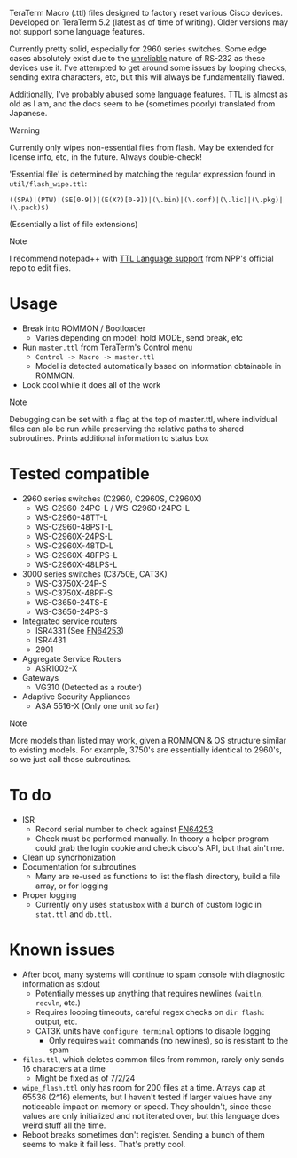TeraTerm Macro (.ttl) files designed to factory reset various Cisco devices.
Developed on TeraTerm 5.2 (latest as of time of writing). Older versions may not support some language features.

Currently pretty solid, especially for 2960 series switches. Some edge cases absolutely exist due to the [unreliable](https://en.wikipedia.org/wiki/Reliability_(computer_networking)) nature of RS-232 as these devices use it.
I've attempted to get around some issues by looping checks, sending extra characters, etc, but this will always be fundamentally flawed.

Additionally, I've probably abused some language features. TTL is almost as old as I am, and the docs seem to be (sometimes poorly) translated from Japanese.

> [!WARNING]
> Currently only wipes non-essential files from flash. May be extended for license info, etc, in the future. Always double-check!
> 
> 'Essential file' is determined by matching the regular expression found in `util/flash_wipe.ttl`:
> 
> `((SPA)|(PTW)|(SE[0-9])|(E(X?)[0-9])|(\.bin)|(\.conf)|(\.lic)|(\.pkg)|(\.pack)$)`
> 
> (Essentially a list of file extensions)

> [!NOTE]
> I recommend notepad++ with [TTL Language support](https://github.com/notepad-plus-plus/userDefinedLanguages/blob/master/UDLs/TeraTermLanguage_allCmdsV4.xml) from NPP's official repo to edit files.

# Usage
- Break into ROMMON / Bootloader
  - Varies depending on model: hold MODE, send break, etc
- Run `master.ttl` from TeraTerm's Control menu
  - `Control -> Macro -> master.ttl`
  - Model is detected automatically based on information obtainable in ROMMON.
- Look cool while it does all of the work

> [!NOTE]
> Debugging can be set with a flag at the top of master.ttl, where individual files can alo be run while preserving the relative paths to shared subroutines.
> Prints additional information to status box

# Tested compatible
- 2960 series switches (C2960, C2960S, C2960X)
  - WS-C2960-24PC-L / WS-C2960+24PC-L
  - WS-C2960-48TT-L
  - WS-C2960-48PST-L
  - WS-C2960X-24PS-L
  - WS-C2960X-48TD-L
  - WS-C2960X-48FPS-L
  - WS-C2960X-48LPS-L
- 3000 series switches (C3750E, CAT3K)
  - WS-C3750X-24P-S
  - WS-C3750X-48PF-S
  - WS-C3650-24TS-E
  - WS-C3650-24PS-S
- Integrated service routers
  - ISR4331 (See [FN64253](https://www.cisco.com/c/en/us/support/docs/field-notices/642/fn64253.html))
  - ISR4431
  - 2901
- Aggregate Service Routers
  - ASR1002-X
- Gateways
  - VG310 (Detected as a router)
- Adaptive Security Appliances
  - ASA 5516-X (Only one unit so far)

> [!NOTE]
> More models than listed may work, given a ROMMON & OS structure similar to existing models.
> For example, 3750's are essentially identical to 2960's, so we just call those subroutines.

# To do
- ISR
  - Record serial number to check against [FN64253](https://www.cisco.com/c/en/us/support/docs/field-notices/642/fn64253.html)
  - Check must be performed manually. In theory a helper program could grab the login cookie and check cisco's API, but that ain't me.
- Clean up syncrhonization
- Documentation for subroutines
  - Many are re-used as functions to list the flash directory, build a file array, or for logging
- Proper logging
  - Currently only uses `statusbox` with a bunch of custom logic in `stat.ttl` and `db.ttl`.
# Known issues
- After boot, many systems will continue to spam console with diagnostic information as stdout
  - Potentially messes up anything that requires newlines (`waitln`, `recvln`, etc.)
  - Requires looping timeouts, careful regex checks on `dir flash:` output, etc.
  - CAT3K units have `configure terminal` options to disable logging
    - Only requires `wait` commands (no newlines), so is resistant to the spam   
- `files.ttl`, which deletes common files from rommon, rarely only sends 16 characters at a time
  - Might be fixed as of 7/2/24
- `wipe_flash.ttl` only has room for 200 files at a time. Arrays cap at 65536 (2^16) elements, but I haven't tested if larger values have any noticeable impact on memory or speed. They shouldn't, since those values are only initialized and not iterated over, but this language does weird stuff all the time.
- Reboot breaks sometimes don't register. Sending a bunch of them seems to make it fail less. That's pretty cool.
